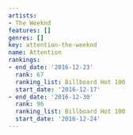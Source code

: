 ```yaml
---
artists:
- The Weeknd
features: []
genres: []
key: attention-the-weeknd
name: Attention
rankings:
- end_date: '2016-12-23'
  rank: 67
  ranking_list: Billboard Hot 100
  start_date: '2016-12-17'
- end_date: '2016-12-30'
  rank: 96
  ranking_list: Billboard Hot 100
  start_date: '2016-12-24'
---
```


